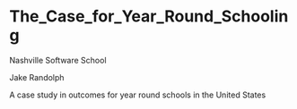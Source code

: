 # The_Case_for_Year_Round_Schooling

Nashville Software School

Jake Randolph

A case study in outcomes for year round schools in the United States
